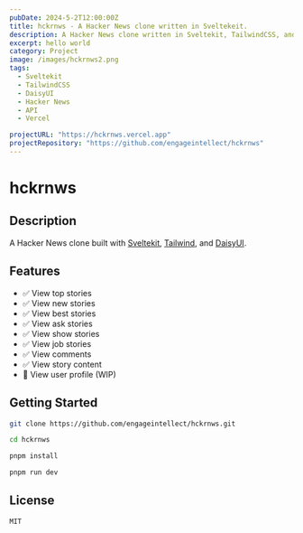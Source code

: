 ```yaml
---
pubDate: 2024-5-2T12:00:00Z
title: hckrnws - A Hacker News clone written in Sveltekeit.
description: A Hacker News clone written in Sveltekit, TailwindCSS, and DaisyUI.
excerpt: hello world
category: Project
image: /images/hckrnws2.png
tags:
  - Sveltekit
  - TailwindCSS
  - DaisyUI
  - Hacker News
  - API
  - Vercel

projectURL: "https://hckrnws.vercel.app"
projectRepository: "https://github.com/engageintellect/hckrnws"
---
```


# hckrnws

## Description

A Hacker News clone built with [Sveltekit](https://kit.svelte.dev), [Tailwind](https://tailwindcss.com), and [DaisyUI](https://daisyui.com).

## Features

- ✅ View top stories
- ✅ View new stories
- ✅ View best stories
- ✅ View ask stories
- ✅ View show stories
- ✅ View job stories
- ✅ View comments
- ✅ View story content
- 🔨 View user profile (WIP)

## Getting Started

```bash
git clone https://github.com/engageintellect/hckrnws.git
```

```bash
cd hckrnws
```

```bash
pnpm install
```

```bash
pnpm run dev
```

## License

```
MIT
```
